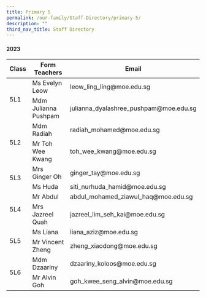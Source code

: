 ```yaml
---
title: Primary 5
permalink: /our-family/Staff-Directory/primary-5/
description: ""
third_nav_title: Staff Directory
---
```

#### 2023

<table>
<thead>
  <tr>
    <th>Class</th>
    <th>Form Teachers</th>
    <th>Email</th>
  </tr>
</thead>
<tbody>
  <tr>
    <td rowspan="2">5L1</td>
    <td>Ms Evelyn Leow</td>
    <td>leow_ling_ling@moe.edu.sg </td>
  </tr>
  <tr>
    <td>Mdm Julianna Pushpam </td>
    <td>julianna_dyalashree_pushpam@moe.edu.sg</td>
  </tr>
  <tr>
    <td rowspan="2">5L2</td>
    <td>Mdm Radiah</td>
    <td>radiah_mohamed@moe.edu.sg</td>
  </tr>
  <tr>
    <td>Mr Toh Wee Kwang</td>
    <td>toh_wee_kwang@moe.edu.sg</td>
  </tr>
  <tr>
    <td rowspan="2">5L3</td>
    <td>Mrs Ginger Oh </td>
    <td>ginger_tay@moe.edu.sg </td>
  </tr>
  <tr>
    <td>Ms Huda</td>
    <td>siti_nurhuda_hamid@moe.edu.sg</td>
  </tr>
  <tr>
    <td rowspan="2">5L4</td>
    <td>Mr Abdul</td>
    <td>abdul_mohamed_ziawul_haq@moe.edu.sg </td>
  </tr>
  <tr>
    <td> Mrs Jazreel Quah </td>
    <td>jazreel_lim_seh_kai@moe.edu.sg</td>
  </tr>
  <tr>
    <td rowspan="2">5L5</td>
    <td>Ms Liana</td>
    <td>liana_aziz@moe.edu.sg </td>
  </tr>
  <tr>
    <td>Mr Vincent Zheng  </td>
    <td> zheng_xiaodong@moe.edu.sg</td>
  </tr>
  <tr>
    <td rowspan="2">5L6</td>
    <td>Mdm Dzaariny </td>
    <td>dzaariny_koloos@moe.edu.sg </td>
  </tr>
  <tr>
    <td> Mr Alvin Goh </td>
    <td> goh_kwee_seng_alvin@moe.edu.sg</td>
  </tr>
</tbody>
</table>
     
